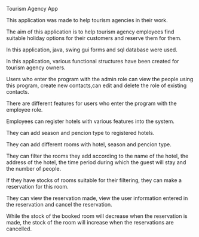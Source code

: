 Tourism Agency App

This application was made to help tourism agencies in their work.

The aim of this application is to help tourism agency employees find suitable holiday options for their customers and reserve them for them.

In this application, java, swing gui forms and sql database were used.

In this application, various functional structures have been created for tourism agency owners.

Users who enter the program with the admin role can view the people using this program, create new contacts,can edit and delete the role of existing contacts.

There are different features for users who enter the program with the employee role.

Employees can register hotels with various features into the system.

They can add season and pencion type to registered hotels.

They can add different rooms with hotel, season and pencion type.

They can filter the rooms they add according to the name of the hotel, the address of the hotel, the time period during which the guest will stay and the number of people.

If they have stocks of rooms suitable for their filtering, they can make a reservation for this room.

They can view the reservation made, view the user information entered in the reservation and cancel the reservation.

While the stock of the booked room will decrease when the reservation is made, the stock of the room will increase when the reservations are cancelled.
